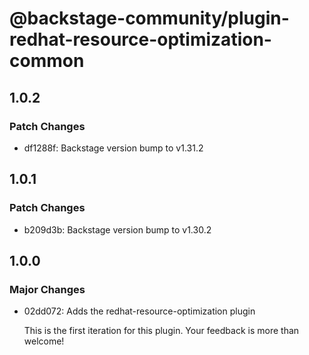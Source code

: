 # @backstage-community/plugin-redhat-resource-optimization-common

## 1.0.2

### Patch Changes

- df1288f: Backstage version bump to v1.31.2

## 1.0.1

### Patch Changes

- b209d3b: Backstage version bump to v1.30.2

## 1.0.0

### Major Changes

- 02dd072: Adds the redhat-resource-optimization plugin

  This is the first iteration for this plugin. Your feedback is more than welcome!

